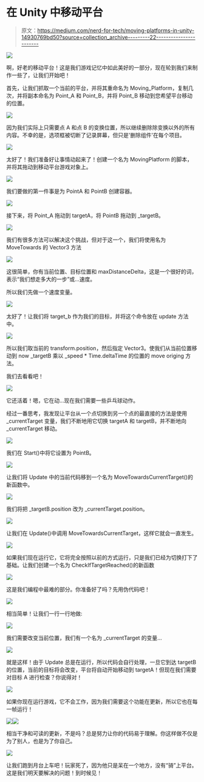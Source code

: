 # 在 Unity 中移动平台

> 原文：<https://medium.com/nerd-for-tech/moving-platforms-in-unity-14930769bd50?source=collection_archive---------22----------------------->

![](img/d262d37aa96568e9282086e3d81a128a.png)

啊，好老的移动平台！这是我们游戏记忆中如此美好的一部分，现在轮到我们来制作一些了，让我们开始吧！

首先，让我们抓取一个当前的平台，并将其重命名为 Moving_Platform，复制几次，并将副本命名为 Point_A 和 Point_B，并将 Point_B 移动到您希望平台移动的位置。

![](img/6ecfaa91073e9227eeaaf3940abe0ba9.png)

因为我们实际上只需要点 A 和点 B 的变换位置，所以继续删除除变换以外的所有内容。不幸的是，选项框被切断了记录屏幕，但只是'删除组件'在每个项目。

![](img/91c46d9d22baff30efc7b81ceb0083aa.png)

太好了！我们准备好让事情动起来了！创建一个名为 MovingPlatform 的脚本，并将其拖动到移动平台游戏对象上。

![](img/d4f78f4428f012387dc904e2e07810bc.png)

我们要做的第一件事是为 PointA 和 PointB 创建容器。

![](img/07bb602f6e77cf6f109fb3fdff3b57f0.png)

接下来，将 Point_A 拖动到 targetA，将 PointB 拖动到 _targetB。

![](img/2fd5f801d196cc0ac131ecf8bbbd086a.png)

我们有很多方法可以解决这个挑战，但对于这一个，我们将使用名为 MoveTowards 的 Vector3 方法

![](img/a7c67756b5e9d4b4c7303c619cd933d0.png)

这很简单，你有当前位置、目标位置和 maxDistanceDelta，这是一个很好的词，表示“我们想走多大的一步”或…速度。

所以我们先做一个速度变量。

![](img/3ef54f395b01c2611369f24bb028c7f6.png)

太好了！让我们将 target_b 作为我们的目标，并将这个命令放在 update 方法中。

![](img/f88b566fa2a70d6e3e8666ff3775005d.png)

所以我们取当前的 transform.position，然后指定 Vector3。使我们从当前位置移动到 now _targetB 乘以 _speed * Time.deltaTime 的位置的 move origing 方法。

我们去看看吧！

![](img/97e80beeac455d2ae230a7b5905495c9.png)

它还活着！嗯，它在动…现在我们需要一些乒乓球动作。

经过一番思考，我发现让平台从一个点切换到另一个点的最直接的方法是使用 _currentTarget 变量，我们不断地用它切换 targetA 和 targetB，并不断地向 _currentTarget 移动。

![](img/b210720d7d85b4966d624cd203129d3e.png)

我们在 Start()中将它设置为 PointB。

![](img/167a835e0ef576107a1b660f0d0eb888.png)

让我们将 Update 中的当前代码移到一个名为 MoveTowardsCurrentTarget()的新函数中。

![](img/49113185369f4270c4e2c575906ce44d.png)

我们将把 _targetB.position 改为 _currentTarget.position。

![](img/d7a71545cd255b62f64b700b9587d6cc.png)

让我们在 Update()中调用 MoveTowardsCurrentTarget，这样它就会一直发生。

![](img/179f45f3351133cdd421a32d7c5c8491.png)

如果我们现在运行它，它将完全按照以前的方式运行，只是我们已经为切换打下了基础。让我们创建一个名为 CheckIfTargetReached()的新函数

![](img/530b81f8965d46f4b46b0e8c4d5f2765.png)

这是我们编程中最难的部分。你准备好了吗？先用伪代码吧！

![](img/6a9bf04b9c1af2693e143c94b5d0112d.png)

相当简单！让我们一行一行地做:

![](img/9b1619eb2a9667bbf78fe130f6673f44.png)

我们需要改变当前位置，我们有一个名为 _currentTarget 的变量…

![](img/3190d34d2643a68ee34c5ae505c107bf.png)

就是这样！由于 Update 总是在运行，所以代码会自行处理，一旦它到达 targetB 的位置，当前的目标将会改变，平台将自动开始移动到 targetA！但现在我们需要对目标 A 进行检查？你说得对！

![](img/e175b8d422b0f317bdee56c6205fecb9.png)

如果你现在运行游戏，它不会工作，因为我们需要这个功能在更新，所以它也在每一帧运行！

![](img/012dd70472c1d052ca2fc8f26f2206d7.png)![](img/ea7483bfd812a7543edc53bfa8652df0.png)

相当干净和可读的更新，不是吗？总是努力让你的代码易于理解。你这样做不仅是为了别人，也是为了你自己。

![](img/7586015071e895b4391664290612eb82.png)

让我们跑到月台上车吧！玩家死了，因为他只是呆在一个地方，没有“骑”上平台。这是我们明天要解决的问题！到时候见！